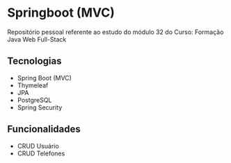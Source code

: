 # Springboot (MVC)
Repositório pessoal referente ao estudo do módulo 32 do Curso: Formação Java Web Full-Stack

## Tecnologias
- Spring Boot (MVC)
- Thymeleaf
- JPA 
- PostgreSQL 
- Spring Security

## Funcionalidades
- CRUD Usuário
- CRUD Telefones
